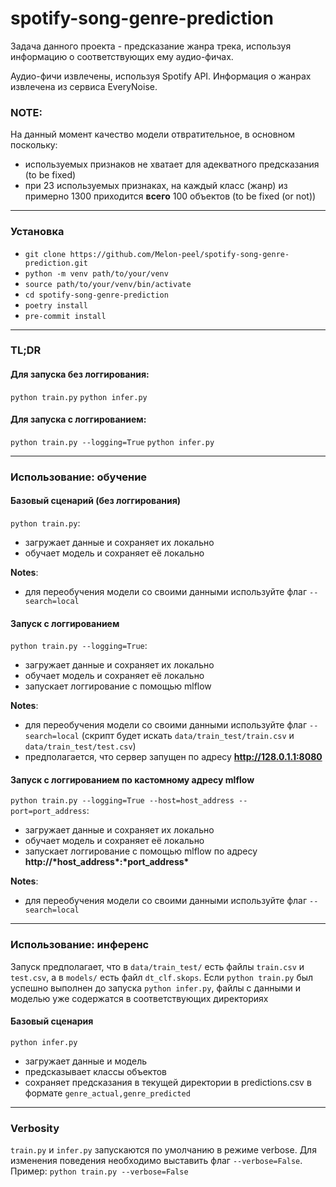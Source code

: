# spotify-song-genre-prediction

Задача данного проекта - предсказание жанра трека, используя информацию о соответствующих ему аудио-фичах.

Аудио-фичи извлечены, используя Spotify API.
Информация о жанрах извлечена из сервиса EveryNoise.

### NOTE: 
На данный момент качество модели отвратительное, в основном поскольку: 
- используемых признаков не хватает для адекватного предсказания (to be fixed)
- при 23 используемых признаках, на каждый класс (жанр) из примерно 1300 приходится **всего** 100 объектов (to be fixed (or not))

---
### Установка

- ```git clone https://github.com/Melon-peel/spotify-song-genre-prediction.git```
- ```python -m venv path/to/your/venv```
- ```source path/to/your/venv/bin/activate```
- ```cd spotify-song-genre-prediction```
- ```poetry install```
- ```pre-commit install```

---
### TL;DR
#### Для запуска без логгирования:
```python train.py```
```python infer.py```

#### Для запуска с логгированием:
```python train.py --logging=True```
```python infer.py```

---
### Использование: обучение

#### Базовый сценарий (без логгирования)
```python train.py```:
- загружает данные и сохраняет их локально
- обучает модель и сохраняет её локально

**Notes**: 
- для переобучения модели со своими данными используйте флаг ``--search=local``

#### Запуск с логгированием
```python train.py --logging=True```:
- загружает данные и сохраняет их локально
- обучает модель и сохраняет её локально
- запускает логгирование с помощью mlflow

**Notes**:
- для переобучения модели со своими данными используйте флаг ``--search=local`` (скрипт будет искать ```data/train_test/train.csv``` и ```data/train_test/test.csv```)
- предполагается, что сервер запущен по адресу **http://128.0.1.1:8080** 


#### Запуск с логгированием по кастомному адресу mlflow
```python train.py --logging=True --host=host_address --port=port_address```:
- загружает данные и сохраняет их локально
- обучает модель и сохраняет её локально
- запускает логгирование с помощью mlflow по адресу **http://\*host_address\*:\*port_address\***

**Notes**:
- для переобучения модели со своими данными используйте флаг ``--search=local``
--- 
### Использование: инференс 
Запуск предполагает, что в ```data/train_test/``` есть файлы ```train.csv``` и ```test.csv```, а в ```models/``` есть файл ```dt_clf.skops```. 
Если ```python train.py``` был успешно выполнен до запуска ```python infer.py```, файлы с данными и моделью уже содержатся в соответствующих директориях

#### Базовый сценария 

```python infer.py```
- загружает данные и модель
- предсказывает классы объектов
- сохраняет предсказания в текущей директории в predictions.csv в формате ```genre_actual,genre_predicted```

---
### Verbosity

```train.py``` и ```infer.py``` запускаются по умолчанию в режиме verbose. Для изменения поведения необходимо выставить флаг ```--verbose=False```. Пример: 
```python train.py --verbose=False```
